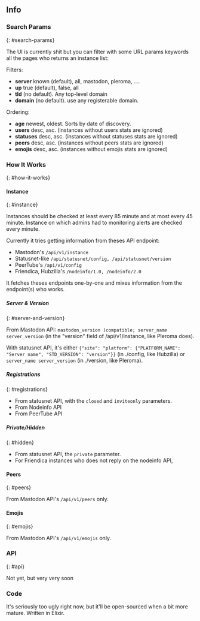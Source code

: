 ## Info

### Search Params
{: #search-params}

The UI is currently shit but you can filter with some URL params keywords all the pages who returns an instance list:

Filters:

* **server** known (default), all, mastodon, pleroma, ….
* **up** true (default), false, all
* **tld** (no default). Any top-level domain
* **domain** (no default). use any registerable domain.

Ordering:

* **age** newest, oldest. Sorts by date of discovery.
* **users** desc, asc. (instances without users stats are ignored)
* **statuses** desc, asc. (instances without statuses stats are ignored)
* **peers** desc, asc. (instances without peers stats are ignored)
* **emojis** desc, asc. (instances without emojis stats are ignored)

### How It Works
{: #how-it-works}

#### Instance
{: #instance}

Instances should be checked at least every 85 minute and at most every 45 minute. Instance on which admins had to monitoring alerts are checked every minute.

Currently it tries getting information from theses API endpoint:

* Mastodon's `/api/v1/instance`
* Statusnet-like `/api/statusnet/config, /api/statusnet/version`
* PeerTube's `/api/v1/config`
* Friendica, Hubzilla's `/nodeinfo/1.0, /nodeinfo/2.0`

It fetches theses endpoints one-by-one and mixes information from the endpoint(s) who works.

##### Server & Version
{: #server-and-version}

From Mastodon API: `mastodon_version (compatible; server_name server_version` (in the "version" field of
/api/v1/instance, like Pleroma does).

With statusnet API, it's either `{"site": "platform": {"PLATFORM_NAME": "Server name", "STD_VERSION":
  "version"}}` (in ./config, like Hubzilla) or `server_name server_version` (in ./version, like
Pleroma).

##### Registrations
{: #registrations}

* From statusnet API, with the `closed` and `inviteonly` parameters.
* From Nodeinfo API
* From PeerTube API

##### Private/Hidden
{: #hidden}

* From statusnet API, the `private` parameter.
* For Friendica instances who does not reply on the nodeinfo API,

#### Peers
{: #peers}

From Mastodon API's `/api/v1/peers` only.

#### Emojis
{: #emojis}

From Mastodon API's `/api/v1/emojis` only.

### API
{: #api}

Not yet, but very very soon

### Code

It's seriously too ugly right now, but it'll be open-sourced when a bit more mature. Written in Elixir.

